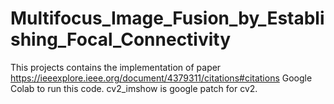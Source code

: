 # Multifocus_Image_Fusion_by_Establishing_Focal_Connectivity
This projects contains the implementation of paper https://ieeexplore.ieee.org/document/4379311/citations#citations
Google Colab to run this code.
cv2_imshow is google patch for cv2. 
